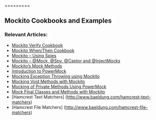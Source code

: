 =========

## Mockito Cookbooks and Examples


### Relevant Articles: 
- [Mockito Verify Cookbook](http://www.baeldung.com/mockito-verify)
- [Mockito When/Then Cookbook](http://www.baeldung.com/mockito-behavior)
- [Mockito – Using Spies](http://www.baeldung.com/mockito-spy)
- [Mockito – @Mock, @Spy, @Captor and @InjectMocks](http://www.baeldung.com/mockito-annotations)
- [Mockito’s Mock Methods](http://www.baeldung.com/mockito-mock-methods)
- [Introduction to PowerMock](http://www.baeldung.com/intro-to-powermock)
- [Mocking Exception Throwing using Mockito](http://www.baeldung.com/mockito-exceptions)
- [Mocking Void Methods with Mockito](http://www.baeldung.com/mockito-void-methods)
- [Mocking of Private Methods Using PowerMock](http://www.baeldung.com/powermock-private-method)
- [Mock Final Classes and Methods with Mockito](http://www.baeldung.com/mockito-final)
- [Hamcrest Text Matchers] (http://www.baeldung.com/hamcrest-text-matchers)
- [Hamcrest File Matchers] (http://www.baeldung.com/hamcrest-file-matchers)
